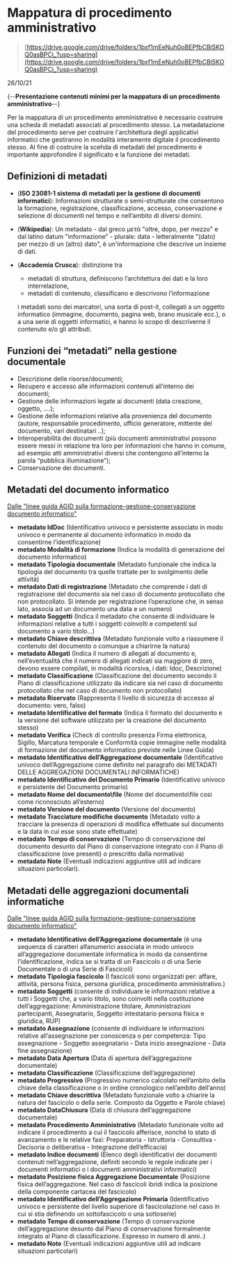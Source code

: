 # Mappatura di procedimento amministrativo
> [https://drive.google.com/drive/folders/1bxf1mEeNuh0oBEPfbCBi5KOQ0asBPCi_?usp=sharing](https://drive.google.com/drive/folders/1bxf1mEeNuh0oBEPfbCBi5KOQ0asBPCi_?usp=sharing)

26/10/21

{--**Presentazione contenuti minimi per la mappatura di un procedimento amministrativo**--}

Per la mappatura di un procedimento amministrativo è necessario costruire una scheda di metadati associati al procedimento stesso. La metadatazione del procedimento serve per costruire l'architettura degli applicativi informatici che gestiranno in modalità interamente digitale il procedimento stesso. Al fine di costruire la scehda di metadati del procedimento è importante approfondire il significato e la funzione dei metadati.

## Definizioni di metadati

- (**ISO 23081-1 sistema di metadati per la gestione di documenti informatici**): Informazioni strutturate o semi-strutturate che consentono la formazione, registrazione, classificazione, accesso, conservazione e selezione di documenti nel tempo e nell’ambito di diversi domini. 

- (**Wikipedia**): Un metadato - dal greco μετὰ "oltre, dopo, per mezzo" e dal latino datum "informazione" - plurale: data - letteralmente "(dato) per mezzo di un (altro) dato", 
è un'informazione che descrive un insieme di dati.

- (**Accademia Crusca**): distinzione tra
    - metadati di struttura, definiscono l’architettura dei dati e la loro interrelazione, 
    - metadati di contenuto, classificano e descrivono l’informazione 

    i metadati sono dei marcatori, una sorta di post-it, collegati a un oggetto informatico (immagine, documento, pagina web, brano musicale ecc.), o a una serie di oggetti informatici, e hanno lo scopo di descriverne il contenuto e/o gli attributi.

## Funzioni dei “metadati” nella gestione documentale
- Descrizione delle risorse/documenti;
- Recupero e accesso alle informazioni contenuti all’interno dei documenti;
- Gestione delle informazioni legate ai documenti (data creazione, oggetto, ….);
- Gestione delle informazioni relative alla provenienza del documento (autore, responsabile procedimento, ufficio generatore, mittente del documento, vari destinatari ..);
- Interoperabilità dei documenti (più documenti amministrativi possono essere messi in relazione tra loro per informazioni che hanno in comune, ad esempio atti amministrativi diversi che contengono all’interno la parola “pubblica illuminazione”);
- Conservazione dei documenti.

## Metadati del documento informatico
[Dalle "linee guida AGID sulla formazione-gestione-conservazione documento informatico"](https://www.agid.gov.it/sites/default/files/repository_files/all.5_metadati.pdf)

- **metadato IdDoc** (Identificativo univoco e persistente associato in modo univoco e permanente al documento informatico in modo da consentirne l’identificazione) 
- **metadato Modalità di formazione** (Indica la modalità di generazione del documento informatico)
- **metadato Tipologia documentale** (Metadato funzionale che indica la tipologia del documento tra quelle trattate per lo svolgimento delle attività)
- **metadato Dati di registrazione** (Metadato che comprende i dati di registrazione del documento sia nel caso di documento protocollato che non protocollato. Si intende per registrazione l’operazione che, in senso lato, associa ad un documento una data e un numero)
- **metadato Soggetti** (Indica il metadato che consente di individuare le informazioni relative a tutti i soggetti coinvolti e competenti sul documento a vario titolo...)
- **metadato Chiave descrittiva** (Metadato funzionale volto a riassumere il contenuto del documento o comunque a chiarirne la natura) 
- **metadato Allegati** (Indica il numero di allegati al documento e, nell’eventualità che il numero di allegati indicati sia maggiore di zero, devono essere compilati, in modalità ricorsiva, i dati: Idoc, Descrizione) 
- **metadato Classificazione** (Classificazione del documento secondo il Piano di classificazione utilizzato da indicare sia nel caso di documento protocollato che nel caso di documento non protocollato)
- **metadato Riservato** (Rappresenta il livello di sicurezza di accesso al documento: vero, falso)
- **metadato Identificativo del formato** (Indica il formato del documento e la versione del software utilizzato per la creazione del documento stesso)
- **metadato Verifica** (Check di controllo presenza Firma elettronica, Sigillo, Marcatura temporale e Conformità copie immagine nelle modalità di formazione del documento informatico previste nelle Linee Guida) 
- **metadato Identificativo dell’Aggregazione documentale** (Identificativo univoco dell’Aggregazione come definito nel paragrafo dei METADATI DELLE AGGREGAZIONI DOCUMENTALI INFORMATICHE) 
- **metadato Identificativo del Documento Primario** (Identificativo univoco e persistente del Documento primario) 
- **metadato Nome del documento\file** (Nome del documento\file così come riconosciuto all’esterno) 
- **metadato Versione del documento** (Versione del documento) 
- **metadato Tracciature modifiche documento** (Metadato volto a tracciare la presenza di operazioni di modifica effettuate sul documento e la data in cui esse sono state effettuate) 
- **metadato Tempo di conservazione** (Tempo di conservazione del documento desunto dal Piano di conservazione integrato con il Piano di classificazione (ove presenti) o prescritto dalla normativa) 
- **metadato Note** (Eventuali indicazioni aggiuntive utili ad indicare situazioni particolari).


## Metadati delle aggregazioni documentali informatiche
[Dalle "linee guida AGID sulla formazione-gestione-conservazione documento informatico"](https://www.agid.gov.it/sites/default/files/repository_files/all.5_metadati.pdf)

- **metadato Identificativo dell’Aggregazione documentale** (è una sequenza di caratteri alfanumerici associata in modo univoco all’aggregazione documentale informatica in modo da consentirne l’identificazione, indica se si tratta di un Fascicolo o di una Serie Documentale o di una Serie di Fascicoli)
- **metadato Tipologia fascicolo** (I fascicoli sono organizzati per: affare, attività, persona fisica, persona giuridica, procedimento amministrativo.)
- **metadato Soggetti** (consente di individuare le informazioni relative a tutti i Soggetti che, a vario titolo, sono coinvolti nella costituzione dell’aggregazione: Amministrazione titolare, Amministrazioni partecipanti, Assegnatario, Soggetto intestatario persona fisica e giuridica, RUP)
- **metadato Assegnazione** (consente di individuare le informazioni relative all’assegnazione per conoscenza o per competenza: Tipo assegnazione - Soggetto assegnatario - Data inizio assegnazione - Data fine assegnazione)
- **metadato Data Apertura** (Data di apertura dell’aggregazione documentale)
- **metadato Classificazione** (Classificazione dell’aggregazione)
- **metadato Progressivo** (Progressivo numerico calcolato nell’ambito della chiave della classificazione o in ordine cronologico nell’ambito dell’anno)
- **metadato Chiave descrittiva** (Metadato funzionale volto a chiarire la natura del fascicolo o della serie. Composto da Oggetto e Parole chiave)
- **metadato DataChiusura** (Data di chiusura dell’aggregazione documentale)
- **metadato Procedimento Amministrativo** (Metadato funzionale volto ad indicare il procedimento a cui il fascicolo afferisce, nonché lo stato di avanzamento e le relative fasi: Preparatoria - Istruttoria - Consultiva - Decisoria o deliberativa - Integrazione dell’efficacia)
- **metadato Indice documenti** (Elenco degli identificativi dei documenti contenuti nell’aggregazione, definiti secondo le regole indicate per i documenti informatici o i documenti amministrativi informatici)
- **metadato Posizione fisica Aggregazione Documentale** (Posizione fisica dell’aggregazione. Nel caso di fascicoli ibridi indica la posizione della componente cartacea del fascicolo)
- **metadato Identificativo dell’Aggregazione Primaria** (Identificativo univoco e persistente del livello superiore di fascicolazione nel caso in cui si stia definendo un sottofascicolo o una sottoserie)
- **metadato Tempo di conservazione**  (Tempo di conservazione dell’aggregazione desunto dal Piano di conservazione formalmente integrato al Piano di classificazione. Espresso in numero di anni..)
- **metadato Note** (Eventuali indicazioni aggiuntive utili ad indicare situazioni particolari)






